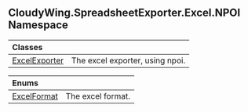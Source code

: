 ## CloudyWing.SpreadsheetExporter.Excel.NPOI Namespace

| Classes | |
| :--- | :--- |
| [ExcelExporter](CloudyWing.SpreadsheetExporter.Excel.NPOI.ExcelExporter.md 'CloudyWing.SpreadsheetExporter.Excel.NPOI.ExcelExporter') | The excel exporter, using npoi. |

| Enums | |
| :--- | :--- |
| [ExcelFormat](CloudyWing.SpreadsheetExporter.Excel.NPOI.ExcelFormat.md 'CloudyWing.SpreadsheetExporter.Excel.NPOI.ExcelFormat') | The excel format. |
